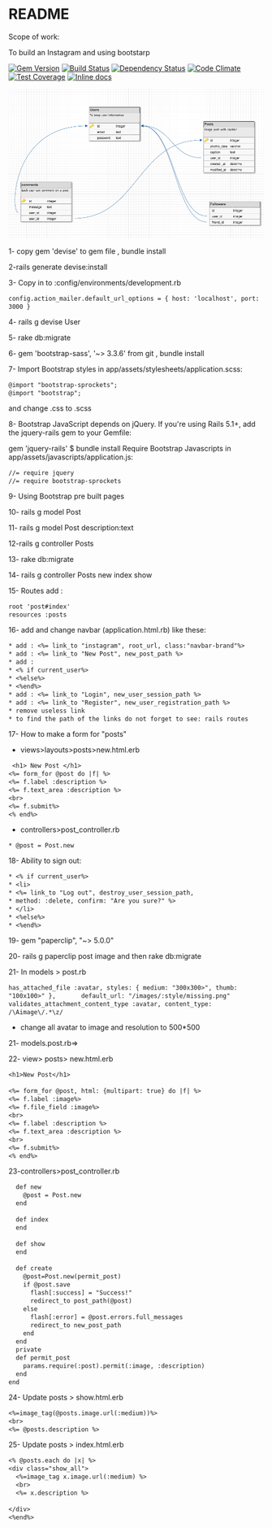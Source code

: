 
# README

Scope of work:

To build an Instagram and using bootstarp 

[![Gem Version](https://img.shields.io/gem/v/guard.svg?style=flat)](https://rubygems.org/gems/guard) [![Build Status](https://travis-ci.org/guard/guard.svg?branch=master)](https://travis-ci.org/guard/guard) [![Dependency Status](https://gemnasium.com/guard/guard.svg)](https://gemnasium.com/guard/guard) [![Code Climate](https://codeclimate.com/github/guard/guard/badges/gpa.svg)](https://codeclimate.com/github/guard/guard) [![Test Coverage](https://codeclimate.com/github/guard/guard/badges/coverage.svg)](https://codeclimate.com/github/guard/guard) [![Inline docs](http://inch-ci.org/github/guard/guard.svg)](http://inch-ci.org/github/guard/guard)

<img src="https://github.com/aamining/Instagram-Bootstrap/blob/master/ERD.png"/>

1- copy gem 'devise' to gem file , bundle install

2-rails generate devise:install

3- Copy in to :config/environments/development.rb

```
config.action_mailer.default_url_options = { host: 'localhost', port: 3000 }

```

4- rails g devise User

5- rake db:migrate 

6- gem 'bootstrap-sass', '~> 3.3.6'  from git , bundle install

7- Import Bootstrap styles in app/assets/stylesheets/application.scss:
```
@import "bootstrap-sprockets";
@import "bootstrap";

```
 and change .css to .scss

 8- Bootstrap JavaScript depends on jQuery. If you're using Rails 5.1+, add the jquery-rails gem to your Gemfile:

gem 'jquery-rails'
$ bundle install
Require Bootstrap Javascripts in app/assets/javascripts/application.js:

```
//= require jquery
//= require bootstrap-sprockets
```

9- Using Bootstrap pre built pages

10- rails g model Post

11- rails g model Post description:text

12-rails g controller Posts

13- rake db:migrate

14- rails g controller Posts new index show

15- Routes add :
```
root 'post#index'
resources :posts
```
16- add and change navbar (application.html.rb) like these:
```
* add : <%= link_to "instagram", root_url, class:"navbar-brand"%>
* add : <%= link_to "New Post", new_post_path %>
* add :
* <% if current_user%>
* <%else%>
* <%end%>
* add : <%= link_to "Login", new_user_session_path %>
* add : <%= link_to "Register", new_user_registration_path %>
* remove useless link
* to find the path of the links do not forget to see: rails routes
```
17- How to make a form for "posts"
* views>layouts>posts>new.html.erb
```
 <h1> New Post </h1> 
<%= form_for @post do |f| %>
<%= f.label :description %>
<%= f.text_area :description %>
<br>
<%= f.submit%>
<% end%>
```
* controllers>post_controller.rb
```
* @post = Post.new
```
18- Ability to sign out:
```
* <% if current_user%>
* <li>
* <%= link_to "Log out", destroy_user_session_path,
* method: :delete, confirm: "Are you sure?" %>
* </li>
* <%else%>
* <%end%>
```
19- gem "paperclip", "~> 5.0.0"

20- rails g paperclip post image  and then rake db:migrate

21- In models > post.rb

```
has_attached_file :avatar, styles: { medium: "300x300>", thumb: "100x100>" },       default_url: "/images/:style/missing.png"
validates_attachment_content_type :avatar, content_type: /\Aimage\/.*\z/
```
* change all avatar to image and resolution to 500*500

21- models.post.rb=>

22- view> posts> new.html.erb

```
<h1>New Post</h1>

<%= form_for @post, html: {multipart: true} do |f| %>
<%= f.label :image%>
<%= f.file_field :image%>
<br>
<%= f.label :description %>
<%= f.text_area :description %>
<br>
<%= f.submit%>
<% end%>
```
23-controllers>post_controller.rb

```
  def new
    @post = Post.new
  end

  def index
  end

  def show
  end

  def create
    @post=Post.new(permit_post)
    if @post.save
      flash[:success] = "Success!"
      redirect_to post_path(@post)
    else
      flash[:error] = @post.errors.full_messages
      redirect_to new_post_path
    end
  end
  private
  def permit_post
    params.require(:post).permit(:image, :description)
  end
end
```
24- Update posts > show.html.erb

```
<%=image_tag(@posts.image.url(:medium))%>
<br>
<%= @posts.description %>

```
25- Update posts > index.html.erb

```
<% @posts.each do |x| %>
<div class="show_all">
  <%=image_tag x.image.url(:medium) %>
  <br>
  <%= x.description %>
  
</div>
<%end%>

```
